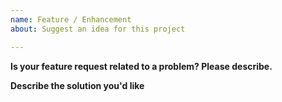 ```yaml
---
name: Feature / Enhancement
about: Suggest an idea for this project

---
```


**Is your feature request related to a problem? Please describe.**
<!--
Please describe if this feature or enhancement is related to a current problem
or pain point. For example, "I'm always frustrated when ..." or "It is currently
difficult to ...".
-->

**Describe the solution you'd like**
<!--
Please outline the feature or enhancement that you want and how it addresses any
problem identified above.
-->
